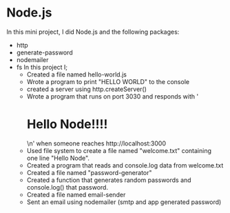 # Node.js
In this mini project, I did Node.js and the following packages:
- http
- generate-password
- nodemailer
- fs
  In this project I;
  - Created a file named hello-world.js
  - Wrote a program to print "HELLO WORLD" to the console
  - created a server using http.createServer()
  - Wrote a program that runs on port 3030 and responds with  '<h1>Hello Node!!!!</h1>\n'
    when someone reaches http://localhost:3000
  - Used file system to create a file named "welcome.txt" containing one line "Hello Node".
  - Created a program that reads and console.log data from welcome.txt
  - Created a file named "password-generator"
  - Created a function that generates random passwords and console.log() that password.
  - Created a file named email-sender
  - Sent an email using nodemailer (smtp and app generated password)
